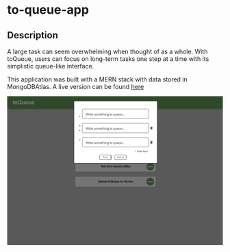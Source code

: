 # to-queue-app

## Description

A large task can seem overwhelming when thought of as a whole. With toQueue, users can focus on long-term tasks one step at a time with its simplistic queue-like interface.

This application was built with a MERN stack with data stored in MongoDBAtlas. A live version can be found [here](http://to-queue-app.herokuapp.com/)

![toQueue image](images/to-queue.png)
